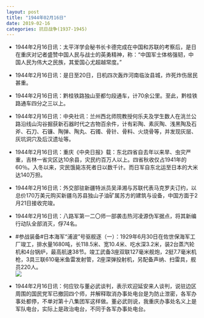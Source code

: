 ```yaml
---
layout: post
title: "1944年02月16日"
date: 2019-02-16
categories: 抗日战争(1937-1945)
---
```


<meta name="referrer" content="no-referrer" />

- 1944年2月16日讯：太平洋学会秘书长卡德完成在中国和苏联的考察后，是日在重庆对记者盛赞中国人民与战士的英勇精神，称：“中国军士体格强韧，中国人民为伟大之民族，其爱国心尤超越常度。” 

- 1944年2月16日讯：是日至20日，日机四次轰炸河南临汝县城，炸死炸伤居民甚重。 

- 1944年2月16日讯：黔桂铁路独山至都匀段通车，计70余公里。至此，黔桂铁路通车四分之三以上。 

- 1944年2月16日讯：中央社讯：兰州西北师院教授何乐夫及学生数人在洮兰公路沿线山沟谷掘获新石器时代之古物百余件，计有彩陶、素灰陶、浅黑陶及石斧、石刀、石镰、陶弹、陶丸、石镯、骨针、骨料、火烧骨等，并发现灰层、灰坑洞穴及后汉遗址等。 

- 1944年2月16日讯：重庆《中央日报》载：东北四省自去年以来旱、虫灾严重，吉林一省灾区达10余县，灾民约百万人以上。四省秋收仅占1941年的60％。入冬以来，灾民饿毙冻死者日以数千计。而日军自东北运至日本的大米达140万担。 

- 1944年2月16日讯：外交部驻新疆特派员吴泽湘与苏联代表马克罗夫订约，以总价170万美元购买新疆乌苏县独山子油矿属苏方的建筑与设备，中国方面于2月21日接收完竣。 

- 1944年2月16日讯：八路军第一二〇师一部袭击热河凌源伪军据点，将其新编行动队全部消灭，俘74名。 

- #参战装备#日本海军“浦波”号驱舰逐（一）：1929年6月30日在佐世保海军工厂竣工，排水量1680吨，长118.5米、宽10.4米、吃水深3.2米，装2台蒸汽轮机和4台锅炉，最高航速38节。竣工武备3座双联127毫米舰炮，2挺7.7毫米机枪，3具三联610毫米鱼雷发射管，2座深弹投射机，另配备声纳、扫雷具，舰员220人。 <br/><img src="https://wx3.sinaimg.cn/large/aca367d8ly1g081a2kmrzj20dc0a075v.jpg" />

- 1944年2月16日讯：何应钦与董必武谈判，表示欢迎延安来人谈判，说驻边区周围的国民党军已撤回四个师，并解释取消办事处电台是为防止泄密，各军办事处都停，不单对第十八集团军这样做。董必武则说，我重庆办事处名义上是军队电台，实际上是政治电台，不同于各军办事处电台。 

